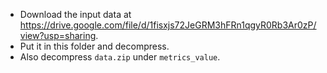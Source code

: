 - Download the input data at https://drive.google.com/file/d/1fisxjs72JeGRM3hFRn1qgyR0Rb3Ar0zP/view?usp=sharing.
- Put it in this folder and decompress.
- Also decompress `data.zip` under `metrics_value`.
